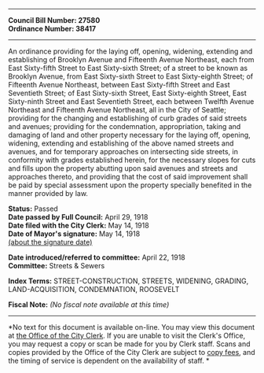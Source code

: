 * * * * *  
  
**Council Bill Number: [](#h0)[](#h2)27580**   
**Ordinance Number: 38417**  
  
* * * * *  
  
An ordinance providing for the laying off, opening, widening, extending and establishing of Brooklyn Avenue and Fifteenth Avenue Northeast, each from East Sixty-fifth Street to East Sixty-sixth Street; of a street to be known as Brooklyn Avenue, from East Sixty-sixth Street to East Sixty-eighth Street; of Fifteenth Avenue Northeast, between East Sixty-fifth Street and East Seventieth Street; of East Sixty-sixth Street, East Sixty-eighth Street, East Sixty-ninth Street and East Seventieth Street, each between Twelfth Avenue Northeast and Fifteenth Avenue Northeast, all in the City of Seattle; providing for the changing and establishing of curb grades of said streets and avenues; providing for the condemnation, appropriation, taking and damaging of land and other property necessary for the laying off, opening, widening, extending and establishing of the above named streets and avenues, and for temporary approaches on intersecting side streets, in conformity with grades established herein, for the necessary slopes for cuts and fills upon the property abutting upon said avenues and streets and approaches thereto, and providing that the cost of said improvement shall be paid by special assessment upon the property specially benefited in the manner provided by law.  
  
**Status:** Passed   
**Date passed by Full Council:** April 29, 1918   
**Date filed with the City Clerk:** May 14, 1918   
**Date of Mayor's signature:** May 14, 1918   
[(about the signature date)](/~public/approvaldate.htm)   
  
  
**Date introduced/referred to committee:** April 22, 1918   
**Committee:** Streets & Sewers   
  
**Index Terms:** STREET-CONSTRUCTION, STREETS, WIDENING, GRADING, LAND-ACQUISITION, CONDEMNATION, ROOSEVELT  
  
**Fiscal Note:** *(No fiscal note available at this time)*  
  
* * * * *  
  
*No text for this document is available on-line. You may view this document at [the Office of the City Clerk](http://www.seattle.gov/leg/clerk/contactUs.htm). If you are unable to visit the Clerk's Office, you may request a copy or scan be made for you by Clerk staff. Scans and copies provided by the Office of the City Clerk are subject to [copy fees](http://clerk.seattle.gov/~public/clerkfees.htm), and the timing of service is dependent on the availability of staff. *  
  
  
